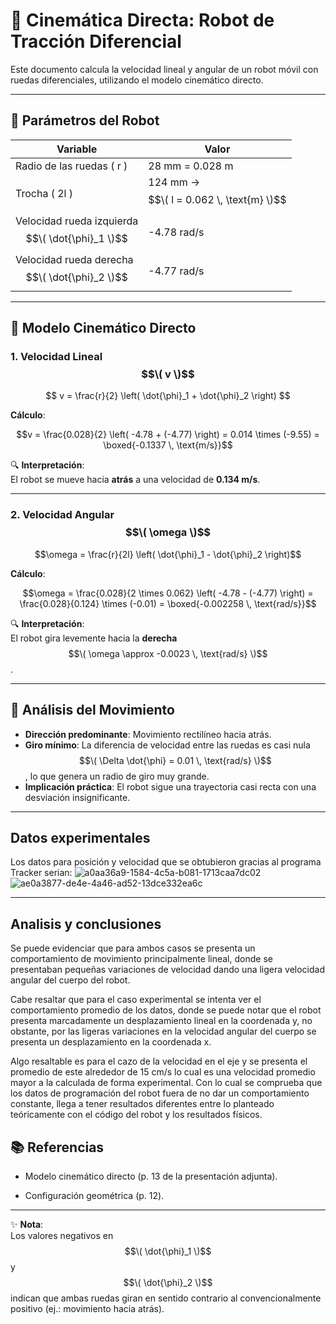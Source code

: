 # 🚗 Cinemática Directa: Robot de Tracción Diferencial

Este documento calcula la velocidad lineal y angular de un robot móvil con ruedas diferenciales, utilizando el modelo cinemático directo.

---

## 📏 **Parámetros del Robot**
| **Variable**          | **Valor**               |
|-----------------------|-------------------------|
| Radio de las ruedas \( r \) | 28 mm = 0.028 m         |
| Trocha \( 2l \)    | 124 mm → $$\( l = 0.062 \, \text{m} \)$$ |
| Velocidad rueda izquierda $$\( \dot{\phi}_1 \)$$ | -4.78 rad/s |
| Velocidad rueda derecha $$\( \dot{\phi}_2 \)$$   | -4.77 rad/s |

---

## 📐 **Modelo Cinemático Directo**

### 1. **Velocidad Lineal $$\( v \)$$**
$$
v = \frac{r}{2} \left( \dot{\phi}_1 + \dot{\phi}_2 \right)
$$

**Cálculo**:

$$v = \frac{0.028}{2} \left( -4.78 + (-4.77) \right) = 0.014 \times (-9.55) = \boxed{-0.1337 \, \text{m/s}}$$

🔍 **Interpretación**:  
El robot se mueve hacia **atrás** a una velocidad de **0.134 m/s**.

---

### 2. **Velocidad Angular $$\( \omega \)$$**

$$\omega = \frac{r}{2l} \left( \dot{\phi}_1 - \dot{\phi}_2 \right)$$

**Cálculo**:

$$\omega = \frac{0.028}{2 \times 0.062} \left( -4.78 - (-4.77) \right) = \frac{0.028}{0.124} \times (-0.01) = \boxed{-0.002258 \, \text{rad/s}}$$


🔍 **Interpretación**:  
El robot gira levemente hacia la **derecha** $$\( \omega \approx -0.0023 \, \text{rad/s} \)$$.

---

## 🧠 **Análisis del Movimiento**
- **Dirección predominante**: Movimiento rectilíneo hacia atrás.  
- **Giro mínimo**: La diferencia de velocidad entre las ruedas es casi nula $$\( \Delta \dot{\phi} = 0.01 \, \text{rad/s} \)$$, lo que genera un radio de giro muy grande.  
- **Implicación práctica**: El robot sigue una trayectoria casi recta con una desviación insignificante.
---
## **Datos experimentales**
Los datos para posición y velocidad que se obtubieron gracias al programa Tracker serian:
![a0aa36a9-1584-4c5a-b081-1713caa7dc02](https://github.com/user-attachments/assets/b9f6e088-f38d-40a8-8a2e-71833beba86f)
![ae0a3877-de4e-4a46-ad52-13dce332ea6c](https://github.com/user-attachments/assets/8fd7bb47-8e0b-491b-a006-9c1e03d80335)

---
## **Analisis y conclusiones**

Se puede evidenciar que para ambos casos se presenta un comportamiento de movimiento principalmente lineal, donde se presentaban pequeñas variaciones de velocidad dando una ligera velocidad angular del cuerpo del robot. 

Cabe resaltar que para el caso experimental se intenta ver el comportamiento promedio de los datos, donde se puede notar que el robot presenta marcadamente un desplazamiento lineal en la coordenada y, no obstante, por las ligeras variaciones en la velocidad angular del cuerpo se presenta un desplazamiento en la coordenada x.

Algo resaltable es para el cazo de la velocidad en el eje y se presenta el promedio de este alrededor de 15 cm/s lo cual es una velocidad promedio mayor a la calculada de forma experimental. Con lo cual se comprueba que los datos de programación del robot fuera de no dar un comportamiento constante, llega a tener resultados diferentes entre lo planteado teóricamente con el código del robot y los resultados físicos.

## 📚 **Referencias**
- Modelo cinemático directo (p. 13 de la presentación adjunta).


- Configuración geométrica (p. 12).  

---

✨ **Nota**:  
Los valores negativos en $$\( \dot{\phi}_1 \)$$ y $$\( \dot{\phi}_2 \)$$ indican que ambas ruedas giran en sentido contrario al convencionalmente positivo (ej.: movimiento hacia atrás).
